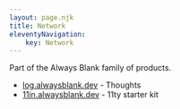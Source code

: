 ```yaml
---
layout: page.njk
title: Network
eleventyNavigation:
    key: Network
---
```

Part of the Always Blank family of products.

- [log.alwaysblank.dev](https://log.alwaysblank.dev) - Thoughts
- [11in.alwaysblank.dev](https://11in.alwaysblank.dev) - 11ty starter kit
